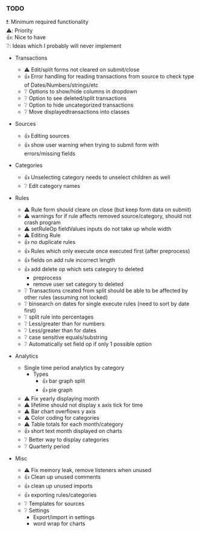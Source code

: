 ### TODO
❗: Minimum required functionality  
⚠️: Priority  
👍: Nice to have  
❔: Ideas which I probably will never implement


- Transactions
    - ⚠️ Edit/split forms not cleared on submit/close
    - 👍 Error handling for reading transactions from source to check type of Dates/Numbers/strings/etc
    - ❔ Options to show/hide columns in dropdown
    - ❔ Option to see deleted/split transactions
    - ❔ Option to hide uncategorized transactions
    - ❔ Move displayedtransactions into classes

- Sources
    - 👍 Editing sources
    - 👍 show user warning when trying to submit form with errors/missing fields

- Categories
    - 👍 Unselecting category needs to unselect children as well
    - ❔ Edit category names

- Rules
    - ⚠️ Rule form should cleare on close (but keep form data on submit)
    - ⚠️ warnings for if rule affects removed source/category, should not crash program
    - ⚠️ setRuleOp fieldValues inputs do not take up whole width
    - ⚠️ Editing Rule
    - 👍 no duplicate rules
    - 👍 Rules which only execute once executed first (after preprocess)
    - 👍 fields on add rule incorrect length
    - 👍 add delete op which sets category to deleted
        - preprocess
        - remove user set category to deleted
    - ❔ Transactions created from split should be able to be affected by other rules (assuming not locked)
    - ❔ binsearch on dates for single execute rules (need to sort by date first)
    - ❔ split rule into percentages
    - ❔ Less/greater than for numbers
    - ❔ Less/greater than for dates
    - ❔ case sensitive equals/substring
    - ❔ Automatically set field op if only 1 possible option

- Analytics
    - Single time period analytics by category
        - Types
            - 👍 bar graph split
            - 👍 pie graph
    - ⚠️ Fix yearly displaying month
    - ⚠️ lifetime should not display x axis tick for time
    - ⚠️ Bar chart overflows y axis
    - ⚠️ Color coding for categories
    - ⚠️ Table totals for each month/category
    - 👍 short text month displayed on charts
    - ❔ Better way to display categories
    - ❔ Quarterly period

- Misc
    - ⚠️ Fix memory leak, remove listeners when unused
    - 👍 Clean up unused comments
    - 👍 clean up unused imports
    - 👍 exporting rules/categories
    - ❔ Templates for sources
    - ❔ Settings
        - Export/import in settings
        - word wrap for charts